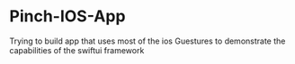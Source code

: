 # Pinch-IOS-App

Trying to build app that uses most of the ios Guestures to demonstrate the capabilities of the swiftui framework
